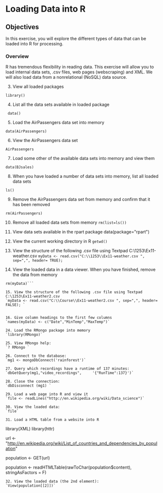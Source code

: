 # Loading Data into R

## Objectives
In this exercise, you will explore the different types of data that can be loaded into R for processing.

### Overview
R has tremendous flexibility in reading data. This exercise will allow you to load internal data sets, .csv files, web pages (webscraping) and XML. We will also load data from a nonrelational (NoSQL) data source.


3. View all loaded packages

` library() `

 4. List all the data sets available in loaded package


` data()`

 5. Load the AirPassengers data set into memory


`data(AirPassengers)`

 6. View the AirPassengers data set


`AirPassengers`

7. Load some other of the available data sets into memory and view them

`data(BJsales)`

8. When you have loaded a number of data sets into memory, list all loaded data sets


`ls()`

9. Remove the AirPassengers data set from memory and confirm that it has been removed


`rm(AirPassengers)`

10. Remove all loaded data sets from memory
`rm(list=ls())`

11. View data sets available in the rpart package
data(package="rpart")

12. View the current working directory in R
`getwd()`


13. View the structure of the following .csv file using Textpad   C:\1253\Ex11-weather.csv
`myData <- read.csv("C:\\1253\\Ex11-weather.csv ", sep=",", header= TRUE); `

14. View the loaded data in a data viewer.  When you have finished, remove the data from memory 
```View(myData)
rm(myData)```

15. View the structure of the following .csv file using Textpad 	C:\1253\Ex11-weather2.csv
`myData <- read.csv("C:\\Course\\Ex11-weather2.csv ", sep=",", header= FALSE); `


16. Give column headings to the first few columns
`names(myData) <- c("Date","MinTemp","MaxTemp")`

24. Load the RMongo package into memory 
`library(RMongo)`

25. View RMongo help:
`? RMongo `

26. Connect to the database:
`mg1 <- mongoDbConnect('rainforest')`

27. Query which recordings have a runtime of 137 minutes:
`dbGetQuery(mg1,"video_recordings", 	'{"RunTime":137}')`

28. Close the connection:
`dbDisconnect (mg1) `

29. Load a web page into R and view it
`file <- readLines("http://en.wikipedia.org/wiki/Data_science")`

30. View the loaded data:
`file`

31. Load a HTML table from a website into R
```
library(XML)
library(httr)

url <- "http://en.wikipedia.org/wiki/List_of_countries_and_dependencies_by_population"

population <- GET(url)

population <- readHTMLTable(rawToChar(population$content), stringAsFactors = F)
```
32. View the loaded data (the 2nd element):
`View(population[[2]])`




